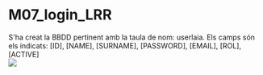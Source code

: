 # M07_login_LRR

S'ha creat la BBDD pertinent amb la taula de nom: userlaia. Els camps són els indicats: [ID], [NAME], [SURNAME], [PASSWORD], [EMAIL], [ROL], [ACTIVE]
<br>
<img src="https://i.imgur.com/ITzvFk2.png">

